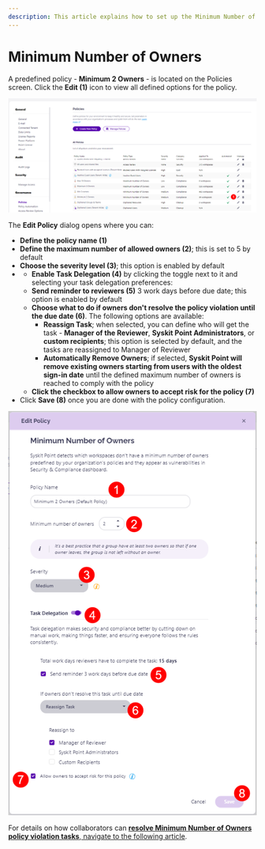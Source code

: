 ```yaml
---
description: This article explains how to set up the Minimum Number of Owners policy in Syskit Point.
---
```


# Minimum Number of Owners

A predefined policy - **Minimum 2 Owners** - is located on the Policies screen. 
Click the **Edit (1)** icon to view all defined options for the policy. 

![Minimum Number of Owners - Edit Policy](../../.gitbook/assets/set-up-automated-workflows-min-owners-edit.png)

The **Edit Policy** dialog opens where you can:
* **Define the policy name (1)**
* **Define the maximum number of allowed owners (2)**; this is set to 5 by default
* **Choose the severity level (3)**; this option is enabled by default
* * **Enable Task Delegation (4)** by clicking the toggle next to it and selecting your task delegation preferences:
  * **Send reminder to reviewers (5)** 3 work days before due date; this option is enabled by default
  * **Choose what to do if owners don't resolve the policy violation until the due date (6)**. The following options are available:
    * **Reassign Task**; when selected, you can define who will get the task - **Manager of the Reviewer**, **Syskit Point Administrators**, or **custom recipients**; this option is selected by default, and the tasks are reassigned to Manager of Reviewer
    * **Automatically Remove Owners**; if selected, **Syskit Point will remove existing owners starting from users with the oldest sign-in date** until the defined maximum number of owners is reached to comply with the policy
  * **Click the checkbox to allow owners to accept risk for the policy (7)**
* Click **Save (8)** once you are done with the policy configuration.  

![Edit Policy Dialog](../../.gitbook/assets/set-up-automated-workflows-min-owners-dialog.png)


For details on how collaborators can [**resolve Minimum Number of Owners policy violation tasks**, navigate to the following article](../../point-collaborators/resolve-governance-tasks/minimum-number-of-owners.md).